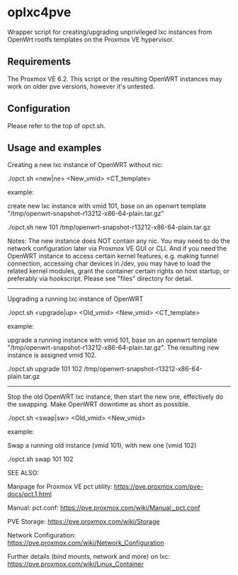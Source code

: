 oplxc4pve
===========

Wrapper script for creating/upgrading unprivileged lxc instances from OpenWrt rootfs templates on the Proxmox VE hypervisor. 

Requirements
------------
The Proxmox VE 6.2. 
This script or the resulting OpenWRT instances may work on older pve versions, however it's untested.
 
Configuration
-------------
Please refer to the top of opct.sh.

Usage and examples
------
Creating a new lxc instance of OpenWRT without nic: 

./opct.sh <new|ne> <New_vmid> <CT_template>

example: 

create new lxc instance with vmid 101, base on an openwrt template "/tmp/openwrt-snapshot-r13212-x86-64-plain.tar.gz"

./opct.sh new 101 /tmp/openwrt-snapshot-r13212-x86-64-plain.tar.gz

Notes: The new instance does NOT contain any nic. You may need to do the network configuration later via Proxmox VE GUI or CLI. And if you need the OpenWRT instance to access certain kernel features, e.g. making tunnel connection, accessing char devices in /dev, you may have to load the related kernel modules, grant the container certain rights on host startup, or preferably via hookscript. Please see "files" directory for detail.

------
Upgrading a running lxc instance of OpenWRT

./opct.sh <upgrade|up> <Old_vmid> <New_vmid> <CT_template>

example:

upgrade a running instance with vmid 101, base on an openwrt template "/tmp/openwrt-snapshot-r13212-x86-64-plain.tar.gz". The resulting new instance is assigned vmid 102.

./opct.sh upgrade 101 102 /tmp/openwrt-snapshot-r13212-x86-64-plain.tar.gz

------
Stop the old OpenWRT lxc instance, then start the new one, effectively do the swapping. Make OpenWRT downtime as short as possible.

./opct.sh <swap|sw> <Old_vmid> <New_vmid>

example:

Swap a running old instance (vmid 101), with new one (vmid 102)

./opct.sh swap 101 102

SEE ALSO:

Manpage for Proxmox VE pct utility: https://pve.proxmox.com/pve-docs/pct.1.html

Manual: pct.conf: https://pve.proxmox.com/wiki/Manual:_pct.conf

PVE Storage: https://pve.proxmox.com/wiki/Storage

Network Configuration: https://pve.proxmox.com/wiki/Network_Configuration

Further details (bind mounts, network and more) on lxc: https://pve.proxmox.com/wiki/Linux_Container



